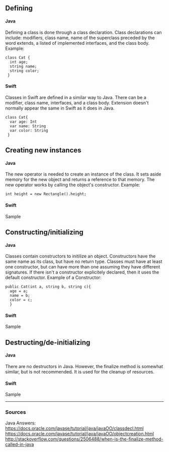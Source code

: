 ## Defining
#### Java
Defining a class is done through a class declaration. Class declarations can include: modifiers, class name, name of the superclass preceded by the word extends, a listed of implemented interfaces, and the class body.
Example:
```
class Cat {
  int age;
  string name;
  string color;
 }
 ```
#### Swift
Classes in Swift are defined in a similar way to Java. There can be a modifier, class name, interfaces, and a class body. Extension doesn't normally appear the same in Swift as it does in Java.
```
class Cat{
  var age: Int
  var name: String
  var color: String
 }
 ```

## Creating new instances
#### Java
The new operator is needed to create an instance of the class. It sets aside memory for the new object and returns a reference to that memory. The new operator works by calling the object's constructor.
Example:
```
int height = new Rectangle().height;
```
#### Swift
Sample

## Constructing/initializing
#### Java
Classes contain constructors to initilize an object. Constructors have the same name as its class, but have no return type. Classes must have at least one constructor, but can have more than one assuming they have different signatures. If there isn't a constructor explicitely declared, then it uses the default constructor.
Example of a Constructor:
```
public Cat(int a, string b, string c){
  age = a;
  name = b;
  color = c;
  }
  ```
#### Swift
Sample

## Destructing/de-initializing
#### Java
There are no destructors in Java. However, the finalize method is somewhat similar, but is not recommended. It is used for the cleanup of resources.
#### Swift
Sample

----

### Sources
Java Answers: https://docs.oracle.com/javase/tutorial/java/javaOO/classdecl.html
https://docs.oracle.com/javase/tutorial/java/javaOO/objectcreation.html
http://stackoverflow.com/questions/2506488/when-is-the-finalize-method-called-in-java
